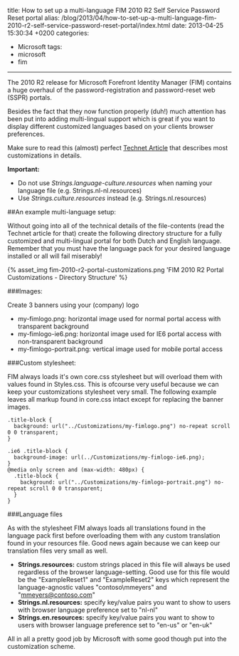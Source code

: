 title: How to set up a multi-language FIM 2010 R2 Self Service Password Reset portal
alias: /blog/2013/04/how-to-set-up-a-multi-language-fim-2010-r2-self-service-password-reset-portal/index.html
date: 2013-04-25 15:30:34 +0200
categories:
- Microsoft
tags:
- microsoft
- fim
---

The 2010 R2 release for Microsoft Forefront Identity Manager (FIM) contains a huge overhaul of the password-registration and password-reset web (SSPR) portals.

Besides the fact that they now function properly (duh!) much attention has been put into adding multi-lingual support which is great if you want to display different customized languages  based on your clients browser preferences.

Make sure to read this (almost) perfect [Technet Article](http://technet.microsoft.com/en-us/library/jj134312%28v=ws.10%29.aspx "FIM 2010 R2 Portal Customization") that describes most customizations in details.

**Important:**

- Do not use *Strings.language-culture.resources* when naming your language file (e.g. Strings.nl-nl.resources)
- Use *Strings.culture.resources* instead (e.g. Strings.nl.resources)

##An example multi-language setup:

Without going into all of the technical details of the file-contents (read the Technet article for that) create the following directory structure for a fully customized and multi-lingual portal for both Dutch and English language. Remember that you must have the language pack for your desired language installed or all will fail miserably!

{% asset_img fim-2010-r2-portal-customizations.png 'FIM 2010 R2 Portal Customizations - Directory Structure' %}

###Images:

Create 3 banners using your (company) logo

- my-fimlogo.png: horizontal image used for normal portal access with transparent background
- my-fimlogo-ie6.png: horizontal image used for IE6 portal access with non-transparent background
- my-fimlogo-portrait.png: vertical image used for mobile portal access

###Custom stylesheet:

FIM always loads it's own core.css stylesheet but will overload them with values found in Styles.css. This is ofcourse very useful because we can keep your customizations stylesheet very small. The following example leaves all markup found in core.css intact except for replacing the banner images.

	.title-block {
	  background: url("../Customizations/my-fimlogo.png") no-repeat scroll 0 0 transparent;
	}

	.ie6 .title-block {
	  background-image: url(../Customizations/my-fimlogo-ie6.png);
	}
	@media only screen and (max-width: 480px) {
	  .title-block {
	    background: url("../Customizations/my-fimlogo-portrait.png") no-repeat scroll 0 0 transparent;
	  }
	}

###Language files

As with the stylesheet FIM always loads all translations found in the language pack first before overloading them with any custom translation found in your resources file. Good news again because we can keep our translation files very small as well.

- **Strings.resources:** custom strings placed in this file will always be used regardless of the browser language-setting. Good use for this file would be the "ExampleReset1" and "ExampleReset2" keys which represent the language-agnostic values "contoso\mmeyers" and "mmeyers@contoso.com"
- **Strings.nl.resources:** specify key/value pairs you want to show to users with browser language preference set to "nl-nl"
- **Strings.en.resources:** specify key/value pairs you want to show to users with browser language preference set to "en-us" or "en-uk"

All in all a pretty good job by Microsoft with some good though put into the customization scheme.
